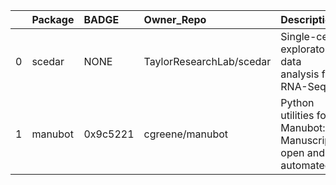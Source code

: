 |    | Package   | BADGE    | Owner_Repo               | Description                                                   | Workflow_Run_Date    | date_created         | last_commit          |   forks |   watchers |   stars | homepage_url                                              | has_wiki            |   open_issues |   has_downloads | Run_ID    |   Pylint_score | Pytest_score   | Pip   | License   | Build   | Linux   | Mac   | Windows       | Linux_versions   | Mac_versions   | Windows_versions   | contributors                                           | num_contributors   | Github_event_name   |
|---:|:----------|:---------|:-------------------------|:--------------------------------------------------------------|:---------------------|:---------------------|:---------------------|--------:|-----------:|--------:|:----------------------------------------------------------|:--------------------|--------------:|----------------:|:----------|---------------:|:---------------|:------|:----------|:--------|:--------|:------|:--------------|:-----------------|:---------------|:-------------------|:-------------------------------------------------------|:-------------------|:--------------------|
|  0 | scedar    | NONE     | TaylorResearchLab/scedar | Single-cell exploratory data analysis for RNA-Seq             | 2020-07-02T17:12:07Z | 2018-03-17T05:22:56Z | 2020-03-16T17:41:47Z |       7 |          5 |      23 |                                                           | True                |             0 |            True | 155643099 |           6.83 | NA             | True  | True      | True    | 3.6,3.7 |       |               | ubuntu-latest    |                |                    | https://github.com/logstar https://github.com/benstear | 2                  | repository_dispatch |
|  1 | manubot   | 0x9c5221 | cgreene/manubot          | Python utilities for Manubot: Manuscripts, open and automated | 7.67                 | 2020-03-02T14:33:49Z | 2020-03-05T19:31:18Z |       0 |          0 |       0 | https://api.github.com/repos/cgreene/manubot/contributors | https://manubot.org |          True |               0 | push      |          11    | True           | True  | True      | 3.6 3.7 |         |       | ubuntu-latest |                  |                | BRONZE             | 124061680                                              | 2020-06-03         | True                |